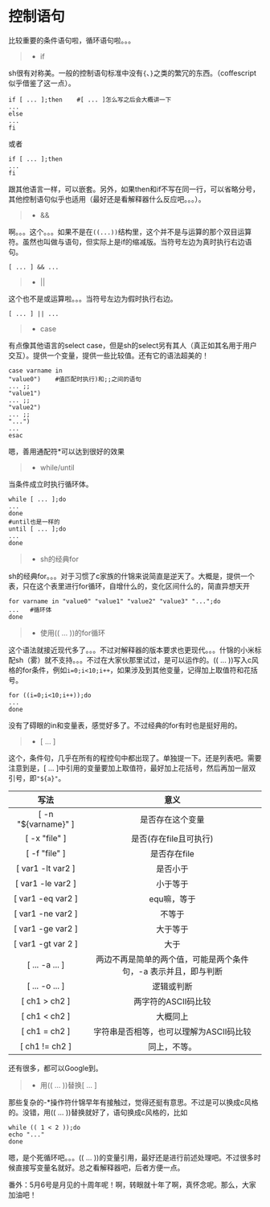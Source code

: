 # 控制语句

比较重要的条件语句啦，循环语句啦。。。

> * if

sh很有对称美。一般的控制语句标准中没有`{`、`}`之类的繁冗的东西。（coffescript似乎借鉴了这一点）。
```
if [ ... ];then    #[ ... ]怎么写之后会大概讲一下
...
else
...
fi
```
或者
```
if [ ... ];then
...
fi
```
跟其他语言一样，可以嵌套。另外，如果then和if不写在同一行，可以省略分号，其他控制语句似乎也适用（最好还是看解释器什么反应吧。。。）。

> * &&

啊。。。这个。。。如果不是在`((...))`结构里，这个并不是与运算的那个双目运算符。虽然也叫做与语句，但实际上是if的缩减版。当符号左边为真时执行右边语句。
```
[ ... ] && ...
```

> * ||

这个也不是或运算啦。。。当符号左边为假时执行右边。
```
[ ... ] || ...
```

> * case

有点像其他语言的select case，但是sh的select另有其人（真正如其名用于用户交互）。提供一个变量，提供一些比较值。还有它的语法超美的！
```
case varname in
"value0")    #值匹配时执行)和;;之间的语句
... ;;
"value1")
... ;;
"value2")
... ;;
"...")
...
esac
```
嗯，善用通配符*可以达到很好的效果

> * while/until

当条件成立时执行循环体。
```
while [ ... ];do
...
done
#until也是一样的
until [ ... ];do
...
done
```
> * sh的经典for

sh的经典for。。。对于习惯了c家族的什锦来说简直是逆天了。大概是，提供一个表，只在这个表里进行for循环，自增什么的，变化区间什么的，简直异想天开
```
for varname in "value0" "value1" "value2" "value3" "...";do
...   #循环体
done
```
> * 使用(( ... ))的for循环

这个语法就接近现代多了。。。不过对解释器的版本要求也更现代。。。什锦的小米标配sh（雾）就不支持。。。不过在大家伙那里试过，是可以运作的。(( ... ))写入c风格的for条件，例如`i=0;i<10;i++`，如果涉及到其他变量，记得加上取值符和花括号。
```
for ((i=0;i<10;i++));do
...
done
```
没有了碍眼的in和变量表，感觉好多了。不过经典的for有时也是挺好用的。

> * [ ... ]

这个，条件句，几乎在所有的程控句中都出现了。单独提一下。还是列表吧。需要注意到是，[ ... ]中引用的变量要加上取值符，最好加上花括号，然后再加一层双引号，即`"${a}"`。

| 写法 | 意义 |
|:----------:|:----------:|
| [ -n "${varname}" ] | 是否存在这个变量 |
| [ -x "file" ] | 是否(存在file且可执行) |
| [ -f "file" ] | 是否存在file |
| [ var1 -lt var2 ] | 是否小于 |
| [ var1 -le var2 ] | 小于等于 |
| [ var1 -eq var2 ] | equ嘛，等于 |
| [ var1 -ne var2 ] | 不等于 |
| [ var1 -ge var2 ] | 大于等于 |
| [ var1 -gt var 2 ] | 大于 |
| [ ... -a ... ] | 两边不再是简单的两个值，可能是两个条件句，-a 表示并且，即与判断 |
| [ ... -o ... ] | 逻辑或判断 |
| [ ch1 > ch2 ] | 两字符的ASCII码比较 |
| [ ch1 < ch2 ] | 大概同上 |
| [ ch1 = ch2 ] | 字符串是否相等，也可以理解为ASCII码比较 |
| [ ch1 != ch2 ] | 同上，不等。|

还有很多，都可以Google到。

> * 用(( ... ))替换[ ... ]

那些复杂的-*操作符什锦早年有接触过，觉得还挺有意思。不过是可以换成c风格的。没错，用(( ... ))替换就好了，语句换成c风格的，比如
```
while (( 1 < 2 ));do
echo "..."
done
```
嗯，是个死循环吧。。。(( ... ))的变量引用，最好还是进行前述处理吧。不过很多时候直接写变量名就好。总之看解释器吧，后者方便一点。

番外：5月6号是月见的十周年呢！啊，转眼就十年了啊，真怀念呢。那么，大家加油吧！ 